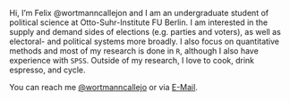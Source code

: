 Hi, I’m Felix @wortmanncallejon and I am an undergraduate student of political science at Otto-Suhr-Institute FU Berlin.
I am interested in the supply and demand sides of elections (e.g. parties and voters), as well as electoral- and political systems more broadly.
I also focus on quantitative methods and most of my research is done in <code>R</code>, although I also have experience with <code>SPSS</code>.
Outside of my research, I love to cook, drink espresso, and cycle. 

You can reach me [@wortmanncallejo](https://twitter.com/wortmanncallejo) or via [E-Mail](mailto:felix.wortmann-callejon@fu-berlin.de).

